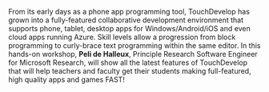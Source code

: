 From its early days as a phone app programming tool, TouchDevelop has grown into a fully-featured collaborative development environment that supports phone, tablet, desktop apps for Windows/Android/iOS and even cloud apps running Azure. Skill levels allow a progression from block programming to curly-brace text programming within the same editor. In this hands-on workshop, **Peli de Halleux**, Principle Research Software Engineer for Microsoft Research, will show all the latest features of TouchDevelop that will help teachers and faculty get their students making full-featured, high quality apps and games FAST! 